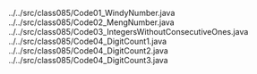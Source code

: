 ../../src/class085/Code01_WindyNumber.java
../../src/class085/Code02_MengNumber.java
../../src/class085/Code03_IntegersWithoutConsecutiveOnes.java
../../src/class085/Code04_DigitCount1.java
../../src/class085/Code04_DigitCount2.java
../../src/class085/Code04_DigitCount3.java

